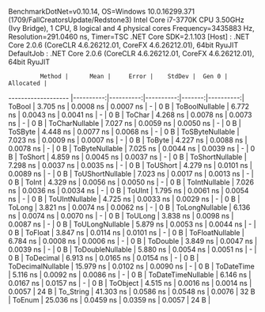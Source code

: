 
BenchmarkDotNet=v0.10.14, OS=Windows 10.0.16299.371 (1709/FallCreatorsUpdate/Redstone3)
Intel Core i7-3770K CPU 3.50GHz (Ivy Bridge), 1 CPU, 8 logical and 4 physical cores
Frequency=3435883 Hz, Resolution=291.0460 ns, Timer=TSC
.NET Core SDK=2.1.103
  [Host]     : .NET Core 2.0.6 (CoreCLR 4.6.26212.01, CoreFX 4.6.26212.01), 64bit RyuJIT
  DefaultJob : .NET Core 2.0.6 (CoreCLR 4.6.26212.01, CoreFX 4.6.26212.01), 64bit RyuJIT


             Method |      Mean |     Error |    StdDev |  Gen 0 | Allocated |
------------------- |----------:|----------:|----------:|-------:|----------:|
             ToBool |  3.705 ns | 0.0008 ns | 0.0007 ns |      - |       0 B |
     ToBoolNullable |  6.772 ns | 0.0043 ns | 0.0041 ns |      - |       0 B |
             ToChar |  4.268 ns | 0.0078 ns | 0.0073 ns |      - |       0 B |
     ToCharNullable |  7.027 ns | 0.0059 ns | 0.0050 ns |      - |       0 B |
            ToSByte |  4.448 ns | 0.0077 ns | 0.0068 ns |      - |       0 B |
    ToSByteNullable |  7.023 ns | 0.0009 ns | 0.0007 ns |      - |       0 B |
             ToByte |  4.227 ns | 0.0088 ns | 0.0078 ns |      - |       0 B |
     ToByteNullable |  7.025 ns | 0.0044 ns | 0.0039 ns |      - |       0 B |
            ToShort |  4.859 ns | 0.0045 ns | 0.0037 ns |      - |       0 B |
    ToShortNullable |  7.298 ns | 0.0037 ns | 0.0035 ns |      - |       0 B |
           ToUShort |  4.279 ns | 0.0101 ns | 0.0089 ns |      - |       0 B |
   ToUShortNullable |  7.023 ns | 0.0017 ns | 0.0013 ns |      - |       0 B |
              ToInt |  4.329 ns | 0.0056 ns | 0.0050 ns |      - |       0 B |
      ToIntNullable |  7.026 ns | 0.0036 ns | 0.0034 ns |      - |       0 B |
             ToUInt |  1.795 ns | 0.0061 ns | 0.0054 ns |      - |       0 B |
     ToUIntNullable |  4.725 ns | 0.0033 ns | 0.0029 ns |      - |       0 B |
             ToLong |  3.821 ns | 0.0074 ns | 0.0062 ns |      - |       0 B |
     ToLongNullable |  6.136 ns | 0.0074 ns | 0.0070 ns |      - |       0 B |
            ToULong |  3.838 ns | 0.0098 ns | 0.0087 ns |      - |       0 B |
    ToULongNullable |  5.879 ns | 0.0053 ns | 0.0044 ns |      - |       0 B |
            ToFloat |  3.847 ns | 0.0114 ns | 0.0101 ns |      - |       0 B |
    ToFloatNullable |  6.784 ns | 0.0008 ns | 0.0006 ns |      - |       0 B |
           ToDouble |  3.849 ns | 0.0047 ns | 0.0039 ns |      - |       0 B |
   ToDoubleNullable |  5.880 ns | 0.0054 ns | 0.0051 ns |      - |       0 B |
          ToDecimal |  6.913 ns | 0.0165 ns | 0.0154 ns |      - |       0 B |
  ToDecimalNullable | 15.979 ns | 0.0102 ns | 0.0090 ns |      - |       0 B |
         ToDateTime |  5.116 ns | 0.0092 ns | 0.0086 ns |      - |       0 B |
 ToDateTimeNullable |  6.146 ns | 0.0167 ns | 0.0157 ns |      - |       0 B |
           ToObject |  4.515 ns | 0.0016 ns | 0.0014 ns | 0.0057 |      24 B |
          To_String | 41.303 ns | 0.0586 ns | 0.0548 ns | 0.0076 |      32 B |
             ToEnum | 25.036 ns | 0.0459 ns | 0.0359 ns | 0.0057 |      24 B |
